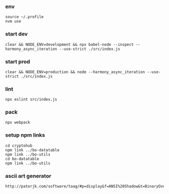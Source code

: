 ### env
```
source ~/.profile
nvm use
```

### start dev
```
clear && NODE_ENV=development && npx babel-node --inspect --harmony_async_iteration --use-strict ./src/index.js
```

### start prod
```
clear && NODE_ENV=production && node --harmony_async_iteration --use-strict ./src/index.js
```

### lint
```
npx eslint src/index.js
```

### pack
```
npx webpack
```

### setup npm links
```
cd cryptohub
npm link ../bo-datatable
npm link ../bo-utils
cd bo-datatable
npm link ../bo-utils
```

### ascii art generator
```
http://patorjk.com/software/taag/#p=display&f=ANSI%20Shadow&t=BinaryOverdose
```
